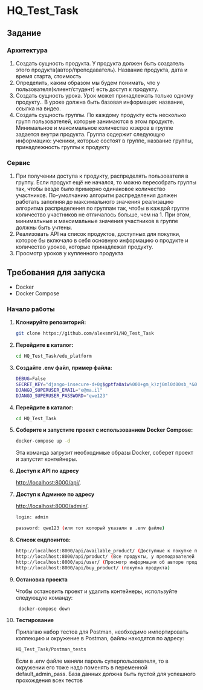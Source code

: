 # HQ_Test_Task
## Задание

### Архитектура
1. Создать сущность продукта. У продукта должен быть создатель этого продукта(автор/преподаватель). Название продукта, дата и время старта, стоимость
2. Определить, каким образом мы будем понимать, что у пользователя(клиент/студент) есть доступ к продукту. 
3. Создать сущность урока. Урок может принадлежать только одному продукту.. В уроке должна быть базовая информация: название, ссылка на видео.
4. Создать сущность группы. По каждому продукту есть несколько групп пользователей, которые занимаются в этом продукте. Минимальное и максимальное количество юзеров в группе задается внутри продукта. Группа содержит следующую информацию: ученики, которые состоят в группе, название группы, принадлежность группы к продукту 

### Сервис
1. При получении доступа к продукту, распределять пользователя в группу. Если продукт ещё не начался, то можно пересобрать группы так, чтобы везде было примерно одинаковое количество участников. По-умолчанию алгоритм распределения должен работать заполняя до максимального значения реализацию алгоритма распределения по группам так, чтобы в каждой группе количество участников не отличалось больше, чем на 1. При этом, минимальные и максимальные значения участников в группе должны быть учтены.
2. Реализовать API на список продуктов, доступных для покупки, которое бы включало в себя основную информацию о продукте и количество уроков, которые принадлежат продукту. 
3. Просмотр уроков у купленного продукта


## Требования для запуска

- Docker
- Docker Compose

### Начало работы

1. **Клонируйте репозиторий:**

    ```bash
    git clone https://github.com/alexsmr91/HQ_Test_Task
    ```

2. **Перейдите в каталог:**

    ```bash
    cd HQ_Test_Task/edu_platform
    ```
3. **Создайте .env файл, пример файла:**

   ```bash
   DEBUG=False
   SECRET_KEY="django-insecure-d+0g$gptfa0aiw%000+gm_k)zj0ml0d00sb_*&0!^e@bb_l%)g"
   DJANGO_SUPERUSER_EMAIL="e@ma.il"
   DJANGO_SUPERUSER_PASSWORD="qwe123"
    ```
   
4. **Перейдите в каталог:**

    ```bash
    cd HQ_Test_Task
    ```
5. **Соберите и запустите проект с использованием Docker Compose:**
    ```bash
    docker-compose up -d
    ```
   Эта команда загрузит необходимые образы Docker, соберет проект и запустит контейнеры.


6. **Доступ к API по адресу**

   [http://localhost:8000/api/](http://localhost:8000/api/).


7. **Доступ к Админке по адресу**

   [http://localhost:8000/admin/](http://localhost:8000/admin/).
   ```bash
   login: admin

   password: qwe123 (или тот который указали в .env файле)
   ```

8. **Список ендпоинтов:**

   ```bash
   http://localhost:8000/api/available_product/ (Доступные к покупке продукты)
   http://localhost:8000/api/product/ (Все продукты, у преподавателей и админов есть доступ на создание и редактирование)
   http://localhost:8000/api/user/ (Просмотр информации об авторе продукта, регистрация нового пользователя)
   http://localhost:8000/api/buy_product/ (покупка продукта)
   ```

9. **Остановка проекта**

   Чтобы остановить проект и удалить контейнеры, используйте следующую команду:

   ```bash
    docker-compose down
   ```
   

10. **Тестирование**
   
    Прилагаю набор тестов для Postman, необходимо импортировать коллекцию и окружение в Postman, файлы находятся по адресу: 

    ```bash
    HQ_Test_Task/Postman_tests
    ```
    Если в .env файле меняли пароль суперпользователя, то в окружении его тоже надо поменять в переменной default_admin_pass. База данных должна быть пустой для успешного прохождения всех тестов
